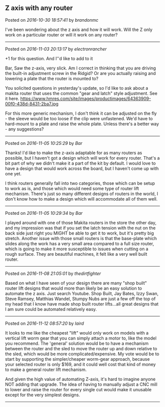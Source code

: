 ## Z axis with any router
Posted on *2016-10-30 18:57:41* by *brandonmc*

I've been wondering about the z axis and how it will work. Will the Z only work on a particular router or will it work on any router?

---

Posted on *2016-11-03 20:13:17* by *electronrancher*

+1 for this question. And I''d like to add to it

Bar,
Saw the z-axis, very slick.  Am I correct in thinking that you are driving the built-in adjustment screw in the Ridgid?  Or are you actually raising and lowering a plate that the router is mounted to?

You solicited questions in yesterday's update, so I'd like to ask about a makita router that uses the common "gear and latch" style adjustment.  See it here.
https://www.hmres.com/site/images/productimages/64363909-00f0-438d-8431-2ba7.jpg

For this more generic mechanism, I don't think it can be adjusted on the fly - the sleeve would be too loose if the clip were unfastened.  We'd have to hard-mount to a plate and raise the whole plate.  Unless there's a better way - any suggestions?

---

Posted on *2016-11-05 10:25:29* by *Bar*

Thanks! I'd like to make the z-axis adaptable for as many routers as possible, but I haven't got a design which will work for every router. That's a bit part of why we didn't make it a part of the kit by default. I would love to have a design that would work across the board, but I haven't come up with one yet.

I think routers generally fall into two categories, those which can be setup to work as is, and those which would need some type of router lift mechanism. There's just so many different designs of routers in the world, I don't know how to make a design which will accommodate all of them well.

---

Posted on *2016-11-05 10:29:34* by *Bar*

I played around with one of those Makita routers in the store the other day, and my impression was that if you set the latch tension with the nut on the back side just right you MIGHT be able to get it to work, but it's pretty big stretch. Another issue with those small routers is that the base-plate which slides along the work has a very small area compared to a full size router, which is going to make it more susceptible to issues when cutting on a rough surface. They are beautiful machines, it felt like a very well built router.

---

Posted on *2016-11-08 21:05:01* by *thedirtfighter*

Based on what I have seen of your design there are many "shop built" router lift designs that would more than likely be an easy solution to automate the z axis. Just search Youtube. Shop Built, Jay Bates, Izzy Swan, Steve Ramsey, Matthias Wandel, Stumpy Nubs are just a few off the top of my head that I know have made shop built router lifts...all great designs that I am sure could be automated relatively easy.

---

Posted on *2016-11-12 08:57:20* by *laird*

It looks to me like the cheapest "lift" would only work on models with a vertical lift worm gear that you can simply attach a motor to, like the model you recommend. The 'general' solution would be to have a mechanism between the router and the sled to move the router up and down relative to the sled, which would be more complicated/expensive. My vote would be to start by supporting the simpler/cheaper worm-gear approach, because your selected router is only $169, and it could well cost that kind of money to make a general router lift mechanism.

And given the high value of automating Z-axis, it's hard to imagine anyone NOT adding that upgrade. The idea of having to manually adjust a CNC mill to lower and raise the router for every single cut would make it unusable except for the very simplest designs.

---

